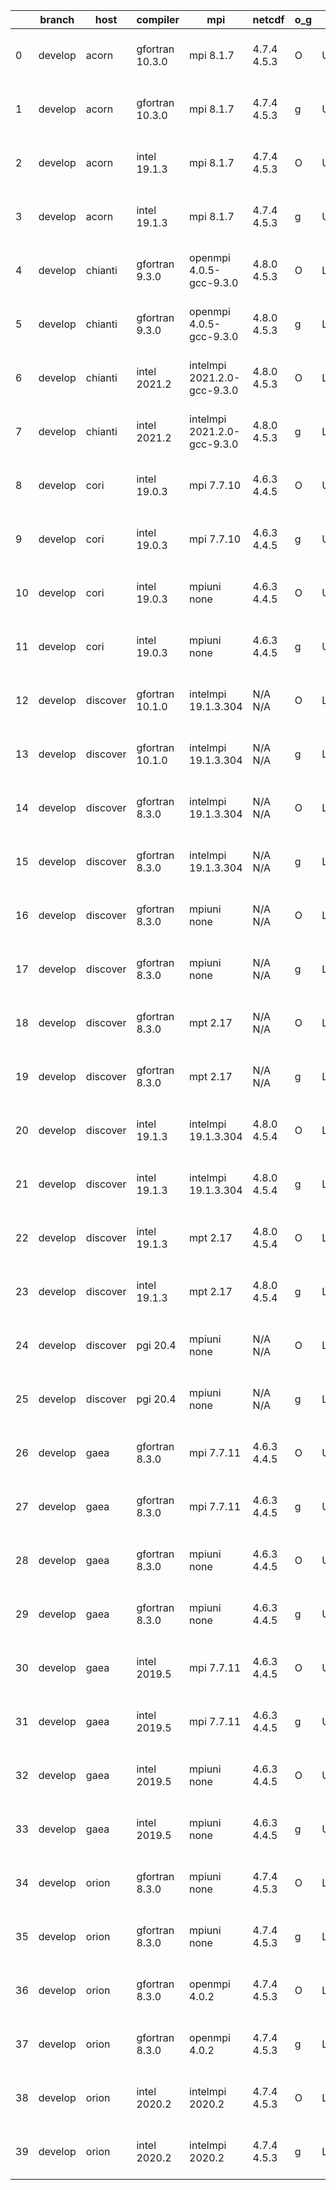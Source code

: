 |    | branch   | host     | compiler        | mpi                         | netcdf      | o_g   | os     | build   | u_pass   | u_fail   | s_pass   | s_fail   | e_pass   | e_fail   | nuopc_pass   | nuopc_fail   | artifacts_hash                                                                                                                                                        | modified                  |
|----|----------|----------|-----------------|-----------------------------|-------------|-------|--------|---------|----------|----------|----------|----------|----------|----------|--------------|--------------|-----------------------------------------------------------------------------------------------------------------------------------------------------------------------|---------------------------|
|  0 | develop  | acorn    | gfortran 10.3.0 | mpi 8.1.7                   | 4.7.4 4.5.3 | O     | Unicos | pass    | 13647    | 0        | 49       | 0        | 80       | 0        | 50           | 0            | [artifacts](https://github.com/esmf-org/esmf-test-artifacts/tree/ac24acf738ac8e25ffa665b6b1e8419c573d43f6/develop/acorn/gfortran/10.3.0/O/mpi/8.1.7)                  | 2022-03-28 01:51:27 +0000 |
|  1 | develop  | acorn    | gfortran 10.3.0 | mpi 8.1.7                   | 4.7.4 4.5.3 | g     | Unicos | pass    | 13647    | 0        | 49       | 0        | 80       | 0        | 50           | 0            | [artifacts](https://github.com/esmf-org/esmf-test-artifacts/tree/98121a6a3a9c9a6231505efc6c53da6d5ec3481a/develop/acorn/gfortran/10.3.0/g/mpi/8.1.7)                  | 2022-03-28 01:57:43 +0000 |
|  2 | develop  | acorn    | intel 19.1.3    | mpi 8.1.7                   | 4.7.4 4.5.3 | O     | Unicos | pass    | 13647    | 0        | 49       | 0        | 80       | 0        | 50           | 0            | [artifacts](https://github.com/esmf-org/esmf-test-artifacts/tree/7091397e5ee1cefaf0b19309cd3239cf098ed4d5/develop/acorn/intel/19.1.3/O/mpi/8.1.7)                     | 2022-03-28 01:54:25 +0000 |
|  3 | develop  | acorn    | intel 19.1.3    | mpi 8.1.7                   | 4.7.4 4.5.3 | g     | Unicos | pass    | 13647    | 0        | 49       | 0        | 80       | 0        | 50           | 0            | [artifacts](https://github.com/esmf-org/esmf-test-artifacts/tree/49bbcae55d91a3d2deec915c425a3daf1af769e9/develop/acorn/intel/19.1.3/g/mpi/8.1.7)                     | 2022-03-28 01:54:02 +0000 |
|  4 | develop  | chianti  | gfortran 9.3.0  | openmpi 4.0.5-gcc-9.3.0     | 4.8.0 4.5.3 | O     | Linux  | pass    | 13647    | 0        | 49       | 0        | 80       | 0        | 50           | 0            | [artifacts](https://github.com/esmf-org/esmf-test-artifacts/tree/16fe7ead5cf651bb33bb8825f40090c7272408b6/develop/chianti/gfortran/9.3.0/O/openmpi/4.0.5-gcc-9.3.0)   | 2022-03-27 01:55:25 -0400 |
|  5 | develop  | chianti  | gfortran 9.3.0  | openmpi 4.0.5-gcc-9.3.0     | 4.8.0 4.5.3 | g     | Linux  | pass    | 13647    | 0        | 49       | 0        | 80       | 0        | 50           | 0            | [artifacts](https://github.com/esmf-org/esmf-test-artifacts/tree/f9e4857558f85669de98206573820110c2a058ae/develop/chianti/gfortran/9.3.0/g/openmpi/4.0.5-gcc-9.3.0)   | 2022-03-27 02:50:40 -0400 |
|  6 | develop  | chianti  | intel 2021.2    | intelmpi 2021.2.0-gcc-9.3.0 | 4.8.0 4.5.3 | O     | Linux  | pass    | 13647    | 0        | 49       | 0        | 80       | 0        | 50           | 0            | [artifacts](https://github.com/esmf-org/esmf-test-artifacts/tree/2a989eb465f4208c4cac76e2228c3f56b7a14bb6/develop/chianti/intel/2021.2/O/intelmpi/2021.2.0-gcc-9.3.0) | 2022-03-27 02:25:25 -0400 |
|  7 | develop  | chianti  | intel 2021.2    | intelmpi 2021.2.0-gcc-9.3.0 | 4.8.0 4.5.3 | g     | Linux  | pass    | 13647    | 0        | 49       | 0        | 80       | 0        | 50           | 0            | [artifacts](https://github.com/esmf-org/esmf-test-artifacts/tree/80dd97940ab9cf3279b024e25fab492256efa544/develop/chianti/intel/2021.2/g/intelmpi/2021.2.0-gcc-9.3.0) | 2022-03-27 03:21:48 -0400 |
|  8 | develop  | cori     | intel 19.0.3    | mpi 7.7.10                  | 4.6.3 4.4.5 | O     | Unicos | pass    | 13647    | 0        | 49       | 0        | 80       | 0        | 50           | 0            | [artifacts](https://github.com/esmf-org/esmf-test-artifacts/tree/92a7a0649d21d051deecfecbd190596d82539a7c/develop/cori/intel/19.0.3/O/mpi/7.7.10)                     | 2022-03-27 07:50:19 -0700 |
|  9 | develop  | cori     | intel 19.0.3    | mpi 7.7.10                  | 4.6.3 4.4.5 | g     | Unicos | pass    | 13647    | 0        | 49       | 0        | 80       | 0        | 50           | 0            | [artifacts](https://github.com/esmf-org/esmf-test-artifacts/tree/fdb88368b72ce3dc6542374f8cf5fe27d6d915b9/develop/cori/intel/19.0.3/g/mpi/7.7.10)                     | 2022-03-27 07:52:23 -0700 |
| 10 | develop  | cori     | intel 19.0.3    | mpiuni none                 | 4.6.3 4.4.5 | O     | Unicos | pass    | 12121    | 0        | 8        | 0        | 43       | 0        | 0            | 50           | [artifacts](https://github.com/esmf-org/esmf-test-artifacts/tree/b1fa6e2f193c99ab7f95ca65fce34424ab2e911f/develop/cori/intel/19.0.3/O/mpiuni/none)                    | 2022-03-27 07:26:04 -0700 |
| 11 | develop  | cori     | intel 19.0.3    | mpiuni none                 | 4.6.3 4.4.5 | g     | Unicos | pass    | 12121    | 0        | 8        | 0        | 43       | 0        | 0            | 50           | [artifacts](https://github.com/esmf-org/esmf-test-artifacts/tree/5a883d99bbec82c6899ffc77e57188380ce92c34/develop/cori/intel/19.0.3/g/mpiuni/none)                    | 2022-03-27 07:30:39 -0700 |
| 12 | develop  | discover | gfortran 10.1.0 | intelmpi 19.1.3.304         | N/A N/A     | O     | Linux  | pass    | 13632    | 15       | 49       | 0        | 80       | 0        | 50           | 0            | [artifacts](https://github.com/esmf-org/esmf-test-artifacts/tree/e892a68d5588e9e481f28bd835a4ada4337ec000/develop/discover/gfortran/10.1.0/O/intelmpi/19.1.3.304)     | 2022-03-27 01:54:01 -0400 |
| 13 | develop  | discover | gfortran 10.1.0 | intelmpi 19.1.3.304         | N/A N/A     | g     | Linux  | pass    | 13632    | 15       | 49       | 0        | 80       | 0        | 50           | 0            | [artifacts](https://github.com/esmf-org/esmf-test-artifacts/tree/33d443be13992e0f612c13d017158d0bbd784122/develop/discover/gfortran/10.1.0/g/intelmpi/19.1.3.304)     | 2022-03-27 01:59:13 -0400 |
| 14 | develop  | discover | gfortran 8.3.0  | intelmpi 19.1.3.304         | N/A N/A     | O     | Linux  | pass    | pending  | pending  | pending  | pending  | pending  | pending  | pending      | pending      | [artifacts](https://github.com/esmf-org/esmf-test-artifacts/tree/77856f0229d7de8f8be21624251c3504cfd27e98/develop/discover/gfortran/8.3.0/O/intelmpi/19.1.3.304)      | 2022-03-28 01:05:53 -0400 |
| 15 | develop  | discover | gfortran 8.3.0  | intelmpi 19.1.3.304         | N/A N/A     | g     | Linux  | pass    | 13632    | 15       | 49       | 0        | 80       | 0        | 50           | 0            | [artifacts](https://github.com/esmf-org/esmf-test-artifacts/tree/d785a53f46aa33ccbdbb272660f2331bb37c1ca4/develop/discover/gfortran/8.3.0/g/intelmpi/19.1.3.304)      | 2022-03-27 02:01:28 -0400 |
| 16 | develop  | discover | gfortran 8.3.0  | mpiuni none                 | N/A N/A     | O     | Linux  | pass    | 12121    | 0        | 8        | 0        | 43       | 0        | 0            | 50           | [artifacts](https://github.com/esmf-org/esmf-test-artifacts/tree/a05f3e810b84e4d0b3b395fc2f261ea5cdf8c45e/develop/discover/gfortran/8.3.0/O/mpiuni/none)              | 2022-03-27 01:43:22 -0400 |
| 17 | develop  | discover | gfortran 8.3.0  | mpiuni none                 | N/A N/A     | g     | Linux  | pass    | pending  | pending  | pending  | pending  | pending  | pending  | pending      | pending      | [artifacts](https://github.com/esmf-org/esmf-test-artifacts/tree/e5e09f8870debe831496478e8e3ca76923167b51/develop/discover/gfortran/8.3.0/g/mpiuni/none)              | 2022-03-28 01:10:52 -0400 |
| 18 | develop  | discover | gfortran 8.3.0  | mpt 2.17                    | N/A N/A     | O     | Linux  | pass    | 13647    | 0        | 49       | 0        | 80       | 0        | 46           | 4            | [artifacts](https://github.com/esmf-org/esmf-test-artifacts/tree/eb451d8f852cd824d39bc960216533e72cb5c254/develop/discover/gfortran/8.3.0/O/mpt/2.17)                 | 2022-03-27 01:45:27 -0400 |
| 19 | develop  | discover | gfortran 8.3.0  | mpt 2.17                    | N/A N/A     | g     | Linux  | pass    | 13647    | 0        | 49       | 0        | 80       | 0        | 46           | 4            | [artifacts](https://github.com/esmf-org/esmf-test-artifacts/tree/a4e98d1cea4183e84304d5344ad92c8cdbaf6a8a/develop/discover/gfortran/8.3.0/g/mpt/2.17)                 | 2022-03-27 01:53:12 -0400 |
| 20 | develop  | discover | intel 19.1.3    | intelmpi 19.1.3.304         | 4.8.0 4.5.4 | O     | Linux  | pass    | 13647    | 0        | 49       | 0        | 80       | 0        | 50           | 0            | [artifacts](https://github.com/esmf-org/esmf-test-artifacts/tree/c4ce68fb95c2076adec28122dc9af2706c5d053a/develop/discover/intel/19.1.3/O/intelmpi/19.1.3.304)        | 2022-03-27 02:13:03 -0400 |
| 21 | develop  | discover | intel 19.1.3    | intelmpi 19.1.3.304         | 4.8.0 4.5.4 | g     | Linux  | pass    | 13647    | 0        | 49       | 0        | 80       | 0        | 50           | 0            | [artifacts](https://github.com/esmf-org/esmf-test-artifacts/tree/c4f080141e2e9927dfd77eea0b78ede3c46b7272/develop/discover/intel/19.1.3/g/intelmpi/19.1.3.304)        | 2022-03-27 02:17:48 -0400 |
| 22 | develop  | discover | intel 19.1.3    | mpt 2.17                    | 4.8.0 4.5.4 | O     | Linux  | pass    | 13647    | 0        | 49       | 0        | 80       | 0        | 0            | 50           | [artifacts](https://github.com/esmf-org/esmf-test-artifacts/tree/6439a9724e98d332eac4eb7bd2820e3b23834105/develop/discover/intel/19.1.3/O/mpt/2.17)                   | 2022-03-27 02:04:34 -0400 |
| 23 | develop  | discover | intel 19.1.3    | mpt 2.17                    | 4.8.0 4.5.4 | g     | Linux  | pass    | 13647    | 0        | 49       | 0        | 80       | 0        | 0            | 50           | [artifacts](https://github.com/esmf-org/esmf-test-artifacts/tree/dcc8907282569edd8b72e0916bb69e909fcc4b03/develop/discover/intel/19.1.3/g/mpt/2.17)                   | 2022-03-27 02:07:21 -0400 |
| 24 | develop  | discover | pgi 20.4        | mpiuni none                 | N/A N/A     | O     | Linux  | pass    | 11499    | 622      | 6        | 2        | 40       | 3        | 0            | 50           | [artifacts](https://github.com/esmf-org/esmf-test-artifacts/tree/d34e39479bdb45997f0cff4b64c6620d21e9014c/develop/discover/pgi/20.4/O/mpiuni/none)                    | 2022-03-27 03:18:51 -0400 |
| 25 | develop  | discover | pgi 20.4        | mpiuni none                 | N/A N/A     | g     | Linux  | pass    | 11499    | 622      | 4        | 4        | 40       | 3        | 0            | 50           | [artifacts](https://github.com/esmf-org/esmf-test-artifacts/tree/9a53e75359a6c06a1129845e668961197dd7c810/develop/discover/pgi/20.4/g/mpiuni/none)                    | 2022-03-27 03:22:54 -0400 |
| 26 | develop  | gaea     | gfortran 8.3.0  | mpi 7.7.11                  | 4.6.3 4.4.5 | O     | Unicos | pass    | 13646    | 1        | 49       | 0        | 80       | 0        | 47           | 3            | [artifacts](https://github.com/esmf-org/esmf-test-artifacts/tree/c1693e25ec0b69c4daacc15454a320b9aa6f5d4a/develop/gaea/gfortran/8.3.0/O/mpi/7.7.11)                   | 2022-03-27 01:35:25 -0400 |
| 27 | develop  | gaea     | gfortran 8.3.0  | mpi 7.7.11                  | 4.6.3 4.4.5 | g     | Unicos | pass    | pending  | pending  | pending  | pending  | pending  | pending  | pending      | pending      | [artifacts](https://github.com/esmf-org/esmf-test-artifacts/tree/0e79d318f63ecc362282af6e0f15b65c426b7d31/develop/gaea/gfortran/8.3.0/g/mpi/7.7.11)                   | 2022-03-28 00:25:59 -0400 |
| 28 | develop  | gaea     | gfortran 8.3.0  | mpiuni none                 | 4.6.3 4.4.5 | O     | Unicos | pass    | pending  | pending  | pending  | pending  | pending  | pending  | pending      | pending      | [artifacts](https://github.com/esmf-org/esmf-test-artifacts/tree/bb0470a615cac6293dd1bfa3d378529159eb52c5/develop/gaea/gfortran/8.3.0/O/mpiuni/none)                  | 2022-03-28 00:18:53 -0400 |
| 29 | develop  | gaea     | gfortran 8.3.0  | mpiuni none                 | 4.6.3 4.4.5 | g     | Unicos | pass    | 12121    | 0        | 8        | 0        | 43       | 0        | 0            | 50           | [artifacts](https://github.com/esmf-org/esmf-test-artifacts/tree/bf512df871a7dba246facfce672e14b81c5eaefa/develop/gaea/gfortran/8.3.0/g/mpiuni/none)                  | 2022-03-27 01:54:21 -0400 |
| 30 | develop  | gaea     | intel 2019.5    | mpi 7.7.11                  | 4.6.3 4.4.5 | O     | Unicos | pass    | 13632    | 15       | 49       | 0        | 80       | 0        | 47           | 3            | [artifacts](https://github.com/esmf-org/esmf-test-artifacts/tree/3721b6475ce4e152308d42ebd252a70dddaa34ce/develop/gaea/intel/2019.5/O/mpi/7.7.11)                     | 2022-03-27 01:21:22 -0400 |
| 31 | develop  | gaea     | intel 2019.5    | mpi 7.7.11                  | 4.6.3 4.4.5 | g     | Unicos | pass    | 13632    | 15       | 49       | 0        | 80       | 0        | 47           | 3            | [artifacts](https://github.com/esmf-org/esmf-test-artifacts/tree/b1a3b5dc0cd2113e62ca6eab099a81db9e2d38b7/develop/gaea/intel/2019.5/g/mpi/7.7.11)                     | 2022-03-27 01:28:47 -0400 |
| 32 | develop  | gaea     | intel 2019.5    | mpiuni none                 | 4.6.3 4.4.5 | O     | Unicos | pass    | 12106    | 15       | 8        | 0        | 43       | 0        | 0            | 50           | [artifacts](https://github.com/esmf-org/esmf-test-artifacts/tree/f37fe9bf57fc8e435317db621bb644ab39d47658/develop/gaea/intel/2019.5/O/mpiuni/none)                    | 2022-03-27 01:11:03 -0400 |
| 33 | develop  | gaea     | intel 2019.5    | mpiuni none                 | 4.6.3 4.4.5 | g     | Unicos | pass    | 12106    | 15       | 8        | 0        | 43       | 0        | 0            | 50           | [artifacts](https://github.com/esmf-org/esmf-test-artifacts/tree/8f5ab029335b9ba721be024efef2b492c521ca9c/develop/gaea/intel/2019.5/g/mpiuni/none)                    | 2022-03-28 01:14:51 -0400 |
| 34 | develop  | orion    | gfortran 8.3.0  | mpiuni none                 | 4.7.4 4.5.3 | O     | Linux  | pass    | 12121    | 0        | 8        | 0        | 43       | 0        | 0            | 50           | [artifacts](https://github.com/esmf-org/esmf-test-artifacts/tree/c177b42c512aa24baed201c2695c0d6b6e3289f1/develop/orion/gfortran/8.3.0/O/mpiuni/none)                 | 2022-03-27 02:47:57 -0500 |
| 35 | develop  | orion    | gfortran 8.3.0  | mpiuni none                 | 4.7.4 4.5.3 | g     | Linux  | pass    | 12121    | 0        | 8        | 0        | 43       | 0        | 0            | 50           | [artifacts](https://github.com/esmf-org/esmf-test-artifacts/tree/90c04e52b614f9e54554ebed532d3db90d6464b3/develop/orion/gfortran/8.3.0/g/mpiuni/none)                 | 2022-03-27 02:57:23 -0500 |
| 36 | develop  | orion    | gfortran 8.3.0  | openmpi 4.0.2               | 4.7.4 4.5.3 | O     | Linux  | pass    | 13647    | 0        | 49       | 0        | 80       | 0        | 50           | 0            | [artifacts](https://github.com/esmf-org/esmf-test-artifacts/tree/cee19ea247bdb8f56464b7ebebc4abd1970fd411/develop/orion/gfortran/8.3.0/O/openmpi/4.0.2)               | 2022-03-27 02:58:12 -0500 |
| 37 | develop  | orion    | gfortran 8.3.0  | openmpi 4.0.2               | 4.7.4 4.5.3 | g     | Linux  | pass    | 13647    | 0        | 49       | 0        | 80       | 0        | 50           | 0            | [artifacts](https://github.com/esmf-org/esmf-test-artifacts/tree/52310064f79c6efa6d2540d47c4f038bde8dd6d9/develop/orion/gfortran/8.3.0/g/openmpi/4.0.2)               | 2022-03-27 03:21:34 -0500 |
| 38 | develop  | orion    | intel 2020.2    | intelmpi 2020.2             | 4.7.4 4.5.3 | O     | Linux  | pass    | 13647    | 0        | 49       | 0        | 80       | 0        | 50           | 0            | [artifacts](https://github.com/esmf-org/esmf-test-artifacts/tree/088addb965b409fc84122fd40cbd507f17a0bccf/develop/orion/intel/2020.2/O/intelmpi/2020.2)               | 2022-03-27 03:33:29 -0500 |
| 39 | develop  | orion    | intel 2020.2    | intelmpi 2020.2             | 4.7.4 4.5.3 | g     | Linux  | pass    | 13647    | 0        | 49       | 0        | 80       | 0        | 50           | 0            | [artifacts](https://github.com/esmf-org/esmf-test-artifacts/tree/a93c76443bab4020dea24136251223ce506d62c1/develop/orion/intel/2020.2/g/intelmpi/2020.2)               | 2022-03-27 03:29:53 -0500 |
